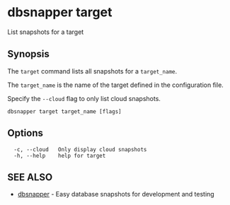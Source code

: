 # dbsnapper target

List snapshots for a target

## Synopsis

 The `target` command lists all snapshots for a `target_name`.

The `target_name` is the name of the target defined in the configuration file.

Specify the `--cloud` flag to only list cloud snapshots.


```
dbsnapper target target_name [flags]
```

## Options

```
  -c, --cloud   Only display cloud snapshots
  -h, --help    help for target
```

## SEE ALSO

* [dbsnapper](/cmd/dbsnapper/)	 - Easy database snapshots for development and testing

